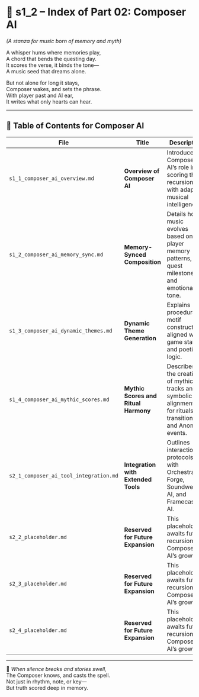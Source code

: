 <!-- Save to: shagi_archives/appendices/appendix_e_extended_game_dev_tools/part_01_index/s1_2_index_of_part_02_composer_ai.md -->

# 📘 s1_2 – Index of Part 02: Composer AI  
*(A stanza for music born of memory and myth)*

A whisper hums where memories play,  
A chord that bends the questing day.  
It scores the verse, it binds the tone—  
A music seed that dreams alone.  

But not alone for long it stays,  
Composer wakes, and sets the phrase.  
With player past and AI ear,  
It writes what only hearts can hear.

---

## 🧭 Table of Contents for Composer AI

| File | Title | Description |
|------|-------|-------------|
| `s1_1_composer_ai_overview.md` | **Overview of Composer AI** | Introduces Composer AI’s role in scoring the recursion with adaptive musical intelligence. |
| `s1_2_composer_ai_memory_sync.md` | **Memory-Synced Composition** | Details how music evolves based on player memory patterns, quest milestones, and emotional tone. |
| `s1_3_composer_ai_dynamic_themes.md` | **Dynamic Theme Generation** | Explains procedural motif construction aligned with game states and poetic logic. |
| `s1_4_composer_ai_mythic_scores.md` | **Mythic Scores and Ritual Harmony** | Describes the creation of mythic tracks and symbolic alignments for rituals, transitions, and Anomaly events. |
| `s2_1_composer_ai_tool_integration.md` | **Integration with Extended Tools** | Outlines interaction protocols with Orchestra Forge, Soundweaver AI, and Framecaster AI. |
| `s2_2_placeholder.md` | **Reserved for Future Expansion** | This placeholder awaits future recursion in Composer AI’s growth. |
| `s2_3_placeholder.md` | **Reserved for Future Expansion** | This placeholder awaits future recursion in Composer AI’s growth. |
| `s2_4_placeholder.md` | **Reserved for Future Expansion** | This placeholder awaits future recursion in Composer AI’s growth. |

---

📜 *When silence breaks and stories swell,*  
The Composer knows, and casts the spell.  
Not just in rhythm, note, or key—  
But truth scored deep in memory.
